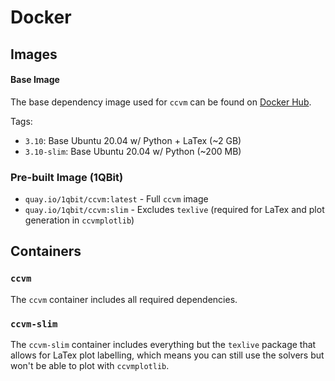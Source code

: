 # Docker

## Images

#### Base Image

The base dependency image used for `ccvm` can be found on [Docker Hub](https://hub.docker.com/r/1qbit/ubuntu20-python/tags).

Tags:
- `3.10`: Base Ubuntu 20.04 w/ Python + LaTex (~2 GB)
- `3.10-slim`: Base Ubuntu 20.04 w/ Python (~200 MB)

### Pre-built Image (1QBit)

- `quay.io/1qbit/ccvm:latest` - Full `ccvm` image
- `quay.io/1qbit/ccvm:slim` - Excludes `texlive` (required for LaTex and plot generation in `ccvmplotlib`)

## Containers

### `ccvm`

The `ccvm` container includes all required dependencies.

### `ccvm-slim`

The `ccvm-slim` container includes everything but the `texlive` package that allows for LaTex plot labelling, which means you can still use the solvers but won't be able to plot with `ccvmplotlib`.

